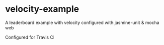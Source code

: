 velocity-example
================

A leaderboard example with velocity configured with jasmine-unit &amp; mocha web


Configured for Travis CI

